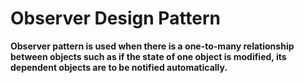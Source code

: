# Observer Design Pattern

**Observer pattern is used when there is a one-to-many relationship between objects such as if the state of one object is modified, its dependent objects are to be notified automatically.**